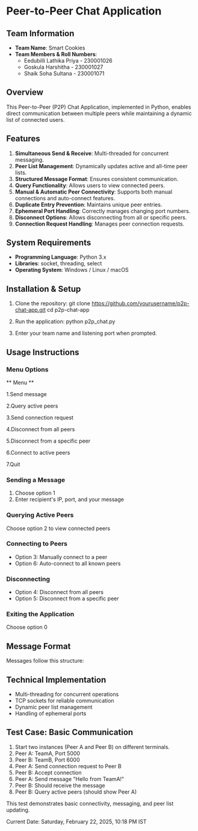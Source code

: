 # Peer-to-Peer Chat Application

## Team Information
- **Team Name**: Smart Cookies  
- **Team Members & Roll Numbers**:
  - Eedubilli Lathika Priya - 230001026  
  - Goskula Harshitha - 230001027  
  - Shaik Soha Sultana - 230001071  

## Overview
This Peer-to-Peer (P2P) Chat Application, implemented in Python, enables direct communication between multiple peers while maintaining a dynamic list of connected users.

## Features
1. **Simultaneous Send & Receive**: Multi-threaded for concurrent messaging.
2. **Peer List Management**: Dynamically updates active and all-time peer lists.
3. **Structured Message Format**: Ensures consistent communication.
4. **Query Functionality**: Allows users to view connected peers.
5. **Manual & Automatic Peer Connectivity**: Supports both manual connections and auto-connect features.
6. **Duplicate Entry Prevention**: Maintains unique peer entries.
7. **Ephemeral Port Handling**: Correctly manages changing port numbers.
8. **Disconnect Options**: Allows disconnecting from all or specific peers.
9. **Connection Request Handling**: Manages peer connection requests.

## System Requirements
- **Programming Language**: Python 3.x
- **Libraries**: socket, threading, select
- **Operating System**: Windows / Linux / macOS

## Installation & Setup
1. Clone the repository:
git clone https://github.com/yourusername/p2p-chat-app.git
cd p2p-chat-app

2. Run the application:
python p2p_chat.py

3. Enter your team name and listening port when prompted.

## Usage Instructions
### Menu Options
** Menu **

1.Send message

2.Query active peers

3.Send connection request

4.Disconnect from all peers

5.Disconnect from a specific peer

6.Connect to active peers

7.Quit


### Sending a Message
1. Choose option 1
2. Enter recipient's IP, port, and your message

### Querying Active Peers
Choose option 2 to view connected peers

### Connecting to Peers
- Option 3: Manually connect to a peer
- Option 6: Auto-connect to all known peers

### Disconnecting
- Option 4: Disconnect from all peers
- Option 5: Disconnect from a specific peer

### Exiting the Application
Choose option 0

## Message Format
Messages follow this structure:

<IP ADDRESS:PORT> <Team Name> <Your Message>


## Technical Implementation
- Multi-threading for concurrent operations
- TCP sockets for reliable communication
- Dynamic peer list management
- Handling of ephemeral ports

## Test Case: Basic Communication
1. Start two instances (Peer A and Peer B) on different terminals.
2. Peer A: TeamA, Port 5000
3. Peer B: TeamB, Port 6000
4. Peer A: Send connection request to Peer B
5. Peer B: Accept connection
6. Peer A: Send message "Hello from TeamA!"
7. Peer B: Should receive the message
8. Peer B: Query active peers (should show Peer A)

This test demonstrates basic connectivity, messaging, and peer list updating.

Current Date: Saturday, February 22, 2025, 10:18 PM IST

